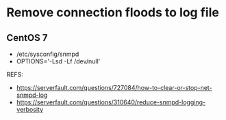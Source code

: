 # Remove connection floods to log file
## CentOS 7
- /etc/sysconfig/snmpd
- OPTIONS='-Lsd -Lf /dev/null'


REFS:
- https://serverfault.com/questions/727084/how-to-clear-or-stop-net-snmpd-log
- https://serverfault.com/questions/310640/reduce-snmpd-logging-verbosity
